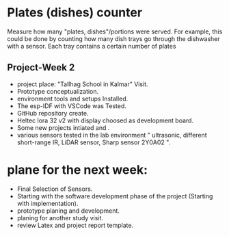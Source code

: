 # Plates (dishes) counter
 Measure how many "plates, dishes"/portions were served. For example, this could be done by counting how many dish trays go through the dishwasher with a sensor. Each tray contains a certain number of plates

 ## Project-Week 2

  - project place: "Tallhag School in Kalmar" Visit.
  - Prototype conceptualization.
  - environment tools and setups Installed.
  - The esp-IDF with VSCode was Tested.
  - GitHub repository create.
  - Heltec lora 32 v2 with display choosed as development board.
  - Some new projects intiated and .
  - various sensors tested in the lab environment " ultrasonic, different short-range IR, LiDAR sensor, Sharp sensor 2Y0A02 ".

  # plane for the next week:
   - Final Selection of Sensors.
   - Starting with the software development phase of the project (Starting with implementation).
   - prototype planing and development.
   - planing for another study visit.
   - review Latex and project report template.




